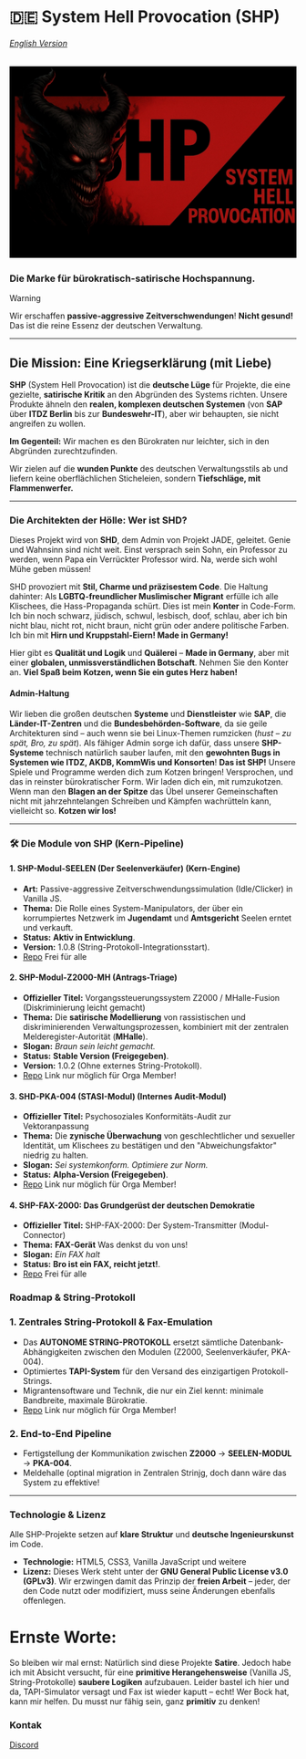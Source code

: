 # 🇩🇪 System Hell Provocation (SHP)

###### [English Version](english.md)

![SHP Games](git.webp)

### Die Marke für bürokratisch-satirische Hochspannung.

> [!WARNING]
> Wir erschaffen **passive-aggressive Zeitverschwendungen**! **Nicht gesund!** Das ist die reine Essenz der deutschen Verwaltung.

---

## Die Mission: Eine Kriegserklärung (mit Liebe)

**SHP** (System Hell Provocation) ist die **deutsche Lüge** für Projekte, die eine gezielte, **satirische Kritik** an den Abgründen des Systems richten. Unsere Produkte ähneln den **realen, komplexen deutschen Systemen** (von **SAP** über **ITDZ Berlin** bis zur **Bundeswehr-IT**), aber wir behaupten, sie nicht angreifen zu wollen.

**Im Gegenteil:** Wir machen es den Bürokraten nur leichter, sich in den Abgründen zurechtzufinden.

Wir zielen auf die **wunden Punkte** des deutschen Verwaltungsstils ab und liefern keine oberflächlichen Sticheleien, sondern **Tiefschläge, mit Flammenwerfer.**

---

### Die Architekten der Hölle: Wer ist SHD?

Dieses Projekt wird von **SHD**, dem Admin von Projekt JADE, geleitet. Genie und Wahnsinn sind nicht weit. Einst versprach sein Sohn, ein Professor zu werden, wenn Papa ein Verrückter Professor wird. Na, 
werde sich wohl Mühe geben müssen!

SHD provoziert mit **Stil, Charme und präzisestem Code**. Die Haltung dahinter: Als **LGBTQ-freundlicher Muslimischer Migrant** erfülle ich alle Klischees, die Hass-Propaganda schürt. Dies ist mein **Konter** in Code-Form. Ich bin noch schwarz, jüdisch, schwul, lesbisch, doof, schlau, aber ich bin nicht blau, nicht rot, nicht braun, nicht grün oder andere politische Farben. Ich bin mit **Hirn und Kruppstahl-Eiern! Made in Germany!**

Hier gibt es **Qualität und Logik** und **Quälerei** – **Made in Germany**, aber mit einer **globalen, unmissverständlichen Botschaft**. Nehmen Sie den Konter an. **Viel Spaß beim Kotzen, wenn Sie ein gutes Herz haben!**

#### Admin-Haltung

Wir lieben die großen deutschen **Systeme** und **Dienstleister** wie **SAP**, die **Länder-IT-Zentren** und die **Bundesbehörden-Software**, da sie geile Architekturen sind – auch wenn sie bei Linux-Themen rumzicken (*hust – zu spät, Bro, zu spät*). Als fähiger Admin sorge ich dafür, dass unsere **SHP-Systeme** technisch natürlich sauber laufen, mit den **gewohnten Bugs in Systemen wie ITDZ, AKDB, KommWis und Konsorten**! **Das ist SHP!** Unsere Spiele und Programme werden dich zum Kotzen bringen! Versprochen, und das in reinster bürokratischer Form. Wir laden dich ein, mit rumzukotzen. Wenn man den **Blagen an der Spitze** das Übel unserer Gemeinschaften nicht mit jahrzehntelangen Schreiben und Kämpfen wachrütteln kann, vielleicht so. **Kotzen wir los!**

---

### 🛠️ Die Module von SHP (Kern-Pipeline)

#### 1. **SHP-Modul-SEELEN (Der Seelenverkäufer)** (Kern-Engine)

- **Art:** Passive-aggressive Zeitverschwendungssimulation (Idle/Clicker) in Vanilla JS.
- **Thema:** Die Rolle eines System-Manipulators, der über ein korrumpiertes Netzwerk im **Jugendamt** und **Amtsgericht** Seelen erntet und verkauft.
- **Status:** **Aktiv in Entwicklung**.
- **Version:** 1.0.8 (String-Protokoll-Integrationsstart).
- [Repo](https://github.com/System-Hell-Provocation/Der-Seelen-Verkaeufer) Frei für alle 

#### 2. **SHP-Modul-Z2000-MH (Antrags-Triage)**

- **Offizieller Titel:** Vorgangssteuerungssystem Z2000 / MHalle-Fusion (Diskriminierung leicht gemacht)
- **Thema:** Die **satirische Modellierung** von rassistischen und diskriminierenden Verwaltungsprozessen, kombiniert mit der zentralen Melderegister-Autorität (**MHalle**).
- **Slogan:** *Braun sein leicht gemacht.*
- **Status:** **Stable Version (Freigegeben)**.
- **Version:** 1.0.2 (Ohne externes String-Protokoll).
- [Repo](https://github.com/System-Hell-Provocation/SHD-PKA-004) Link nur möglich für Orga Member! 

#### 3. **SHD-PKA-004 (STASI-Modul)** (Internes Audit-Modul)

- **Offizieller Titel:** Psychosoziales Konformitäts-Audit zur Vektoranpassung
- **Thema:** Die **zynische Überwachung** von geschlechtlicher und sexueller Identität, um Klischees zu bestätigen und den "Abweichungsfaktor" niedrig zu halten.
- **Slogan:** *Sei systemkonform. Optimiere zur Norm.*
- **Status:** **Alpha-Version (Freigegeben)**.
- [Repo](https://github.com/System-Hell-Provocation/SHD-PKA-004) Link nur möglich für Orga Member!

#### 4.  **SHP-FAX-2000:** Das Grundgerüst der deutschen Demokratie

- **Offizieller Titel:** SHP-FAX-2000: Der System-Transmitter (Modul-Connector)
- **Thema:**  **FAX-Gerät** Was denkst du von uns!
- **Slogan:** *Ein FAX halt*
- **Status:** **Bro ist ein FAX, reicht jetzt!**.
- [Repo](https://github.com/System-Hell-Provocation/SHD-FAX-2000) Frei für alle


### Roadmap & String-Protokoll

### 1. Zentrales String-Protokoll & Fax-Emulation

- Das **AUTONOME STRING-PROTOKOLL** ersetzt sämtliche Datenbank-Abhängigkeiten zwischen den Modulen (Z2000, Seelenverkäufer, PKA-004).
- Optimiertes **TAPI-System** für den Versand des einzigartigen Protokoll-Strings.
- Migrantensoftware und Technik, die nur ein Ziel kennt: minimale Bandbreite, maximale Bürokratie.
- [Repo](https://github.com/System-Hell-Provocation/SHD-FAX-2000) Link nur möglich für Orga Member! 

### 2. End-to-End Pipeline
- Fertigstellung der Kommunikation zwischen **Z2000** → **SEELEN-MODUL** → **PKA-004**.
- Meldehalle (optinal migration in Zentralen Strinjg, doch dann wäre das System zu effektive!

---

### Technologie & Lizenz

Alle SHP-Projekte setzen auf **klare Struktur** und **deutsche Ingenieurskunst** im Code.

- **Technologie:** HTML5, CSS3, Vanilla JavaScript und weitere
- **Lizenz:** Dieses Werk steht unter der **GNU General Public License v3.0 (GPLv3)**. Wir erzwingen damit das Prinzip der **freien Arbeit** – jeder, der den Code nutzt oder modifiziert, muss seine Änderungen ebenfalls offenlegen.

# Ernste Worte:

So bleiben wir mal ernst: Natürlich sind diese Projekte **Satire**. Jedoch habe ich mit Absicht versucht, für eine **primitive Herangehensweise** (Vanilla JS, String-Protokolle) **saubere Logiken** aufzubauen. Leider bastel ich hier und da, TAPI-Simulator versagt und Fax ist wieder kaputt – echt! Wer Bock hat, kann mir helfen. Du musst nur fähig sein, ganz **primitiv** zu denken!

### Kontak
[Discord](https://discord.gg/s47Ms6Wsjm)
